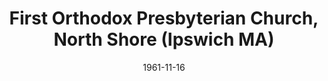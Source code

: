 ---
date: &id001 1961-11-16
end_date: null
location:
  address: 179 County Road (Highway 1A)
  city: Ipswich
  state: MA
minister:
- end: 1975-01-01
  name: Wendell Rockey
  start: 1964-01-01
  type: Pastor
- end: 1983-01-01
  name: Kenneth Ironside
  start: 1976-01-01
  type: Pastor
- end: 1990-01-01
  name: James Kern
  start: 1984-01-01
  type: Pastor
- end: 2000-01-01
  name: Charles Wingard
  start: 1991-01-01
  type: Pastor
- end: 2013-01-01
  name: David O'Leary
  start: 2002-01-01
  type: Pastor
- end: null
  name: Gregory Hills
  start: 2012-01-01
  type: Pastor
- end: 2012-01-01
  name: Gregory Hills
  start: 2002-01-01
  type: Associate Pastor
- end: null
  name: Derek Baker
  start: 2010-01-01
  type: Associate Pastor
ministers:
- Wendell Rockey
- Kenneth Ironside
- James Kern
- Charles Wingard
- David O'Leary
- Gregory Hills
- Gregory Hills
- Derek Baker
name: First Orthodox Presbyterian Church, North Shore
names:
- end: null
  name: First Orthodox Presbyterian Church, North Shore
  start: 1961-11-16
- end: 1987-01-01
  name: First Orthodox Presbyterian Church of Hamilton
  start: 1961-11-16
origination_date: *id001
raw_data: 'MASSACHUSSETTS Ipswich

  First Orthodox Presbyterian Church, North Shore  (November 16, 1961- )

  179 County Road (Highway 1A)

  (called First Orthodox Presbyterian Church of Hamilton, 1961-1987)

  Pastors: Wendell Rockey, 1964-75

  Kenneth Ironside, 1976-83

  James Kern, 1984-90

  Charles Wingard, 1991-2000

  David O''Leary, 2002-13

  Gregory Hills, 2012-

  Assoc. Pastors: Gregory Hills, 2002-12

  Derek Baker, 2010-

  '
received_from: null
states:
- MA
status:
  active: true
  end_date: null
  reason: null
  received_from: null
  withdrawal_to: null
title: First Orthodox Presbyterian Church, North Shore (Ipswich MA)
year_established:
- 1961

---